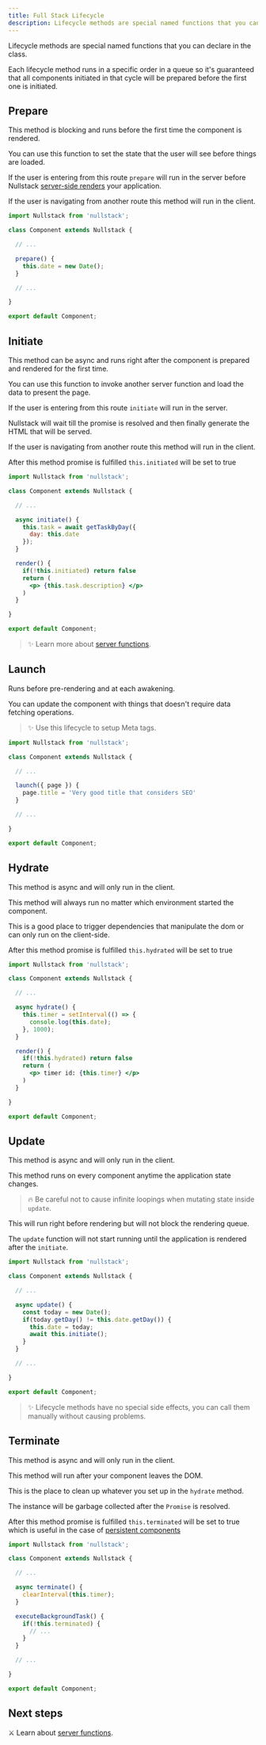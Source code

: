 ```yaml
---
title: Full Stack Lifecycle
description: Lifecycle methods are special named functions that you can declare in the class.
---
```


Lifecycle methods are special named functions that you can declare in the class.

Each lifecycle method runs in a specific order in a queue so it's guaranteed that all components initiated in that cycle will be prepared before the first one is initiated.

## Prepare

This method is blocking and runs before the first time the component is rendered.

You can use this function to set the state that the user will see before things are loaded.

If the user is entering from this route `prepare` will run in the server before Nullstack [server-side renders](/server-side-rendering) your application.

If the user is navigating from another route this method will run in the client.

```jsx
import Nullstack from 'nullstack';

class Component extends Nullstack {

  // ...

  prepare() {
    this.date = new Date();
  }

  // ...

}

export default Component;
```

## Initiate

This method can be async and runs right after the component is prepared and rendered for the first time.

You can use this function to invoke another server function and load the data to present the page.

If the user is entering from this route `initiate` will run in the server.

Nullstack will wait till the promise is resolved and then finally generate the HTML that will be served.

If the user is navigating from another route this method will run in the client.

After this method promise is fulfilled `this.initiated` will be set to true

```jsx
import Nullstack from 'nullstack';

class Component extends Nullstack {

  // ...

  async initiate() {
    this.task = await getTaskByDay({
      day: this.date
    });
  }

  render() {
    if(!this.initiated) return false
    return (
      <p> {this.task.description} </p>
    )
  }

}

export default Component;
```

> ✨ Learn more about [server functions](/server-functions).

## Launch

Runs before pre-rendering and at each awakening.

You can update the component with things that doesn't require data fetching operations.

> ✨ Use this lifecycle to setup Meta tags.

```jsx
import Nullstack from 'nullstack';

class Component extends Nullstack {

  // ...

  launch({ page }) {
    page.title = 'Very good title that considers SEO'
  }

  // ...

}

export default Component;
```

## Hydrate

This method is async and will only run in the client.

This method will always run no matter which environment started the component.

This is a good place to trigger dependencies that manipulate the dom or can only run on the client-side.

After this method promise is fulfilled `this.hydrated` will be set to true

```jsx
import Nullstack from 'nullstack';

class Component extends Nullstack {

  // ...

  async hydrate() {
    this.timer = setInterval(() => {
      console.log(this.date);
    }, 1000);
  }

  render() {
    if(!this.hydrated) return false
    return (
      <p> timer id: {this.timer} </p>
    )
  }

}

export default Component;
```

## Update

This method is async and will only run in the client.

This method runs on every component anytime the application state changes.

> 🔥 Be careful not to cause infinite loopings when mutating state inside `update`.

This will run right before rendering but will not block the rendering queue.

The `update` function will not start running until the application is rendered after the `initiate`.

```jsx
import Nullstack from 'nullstack';

class Component extends Nullstack {

  // ...

  async update() {
    const today = new Date();
    if(today.getDay() != this.date.getDay()) {
      this.date = today;
      await this.initiate();
    }
  }

  // ...

}

export default Component;
```

> ✨ Lifecycle methods have no special side effects, you can call them manually without causing problems.

## Terminate

This method is async and will only run in the client.

This method will run after your component leaves the DOM.

This is the place to clean up whatever you set up in the `hydrate` method.

The instance will be garbage collected after the `Promise` is resolved.

After this method promise is fulfilled `this.terminated` will be set to true which is useful in the case of [persistent components](/persistent-components)

```jsx
import Nullstack from 'nullstack';

class Component extends Nullstack {

  // ...

  async terminate() {
    clearInterval(this.timer);
  }

  executeBackgroundTask() {
    if(!this.terminated) {
      // ...
    }
  }

  // ...

}

export default Component;
```

## Next steps

⚔ Learn about [server functions](/server-functions).